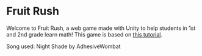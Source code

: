 # Fruit Rush

Welcome to Fruit Rush, a web game made with Unity to help students in 1st and 2nd grade learn math! This game is based on [this tutorial](https://www.youtube.com/playlist?list=PLrnPJCHvNZuCVTz6lvhR81nnaf1a-b67U).

Song used: Night Shade by AdhesiveWombat

